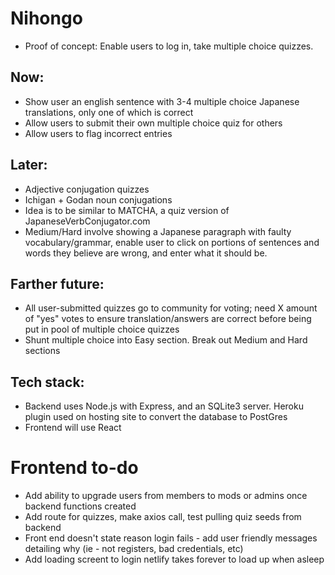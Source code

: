 # Nihongo

* Proof of concept: Enable users to log in, take multiple choice quizzes.

## Now:
* Show user an english sentence with 3-4 multiple choice Japanese translations, only one of which is correct
* Allow users to submit their own multiple choice quiz for others
* Allow users to flag incorrect entries
 
## Later: 
* Adjective conjugation quizzes
* Ichigan + Godan noun conjugations
* Idea is to be similar to MATCHA, a quiz version of JapaneseVerbConjugator.com
* Medium/Hard involve showing a Japanese paragraph with faulty vocabulary/grammar, enable user to click on portions of sentences and words they believe are wrong, and enter what it should be.

## Farther future:
* All user-submitted quizzes go to community for voting; need X amount of "yes" votes to ensure translation/answers are correct before being put in pool of multiple choice quizzes
* Shunt multiple choice into Easy section.  Break out Medium and Hard sections


## Tech stack:
* Backend uses Node.js with Express, and an SQLite3 server.  Heroku plugin used on hosting site to convert the database to PostGres
* Frontend will use React


# Frontend to-do
* Add ability to upgrade users from members to mods or admins once backend functions created
* Add route for quizzes, make axios call, test pulling quiz seeds from backend
* Front end doesn't state reason login fails - add user friendly messages detailing why (ie - not registers, bad credentials, etc)
* Add loading screent to login netlify takes forever to load up when asleep
